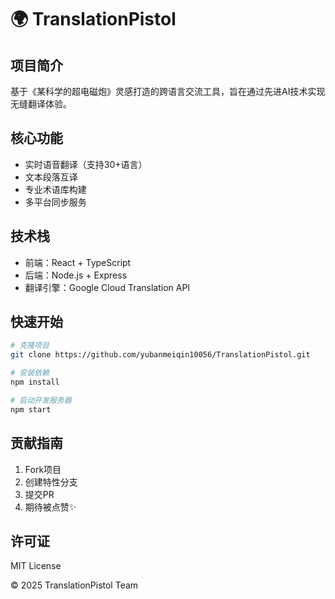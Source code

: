 # 🌍 TranslationPistol

## 项目简介
基于《某科学的超电磁炮》灵感打造的跨语言交流工具，旨在通过先进AI技术实现无缝翻译体验。

## 核心功能
- 实时语音翻译（支持30+语言）
- 文本段落互译
- 专业术语库构建
- 多平台同步服务

## 技术栈
- 前端：React + TypeScript
- 后端：Node.js + Express
- 翻译引擎：Google Cloud Translation API

## 快速开始
```bash
# 克隆项目
git clone https://github.com/yubanmeiqin10056/TranslationPistol.git

# 安装依赖
npm install

# 启动开发服务器
npm start
```

## 贡献指南
1. Fork项目
2. 创建特性分支
3. 提交PR
4. 期待被点赞✨

## 许可证
MIT License

© 2025 TranslationPistol Team